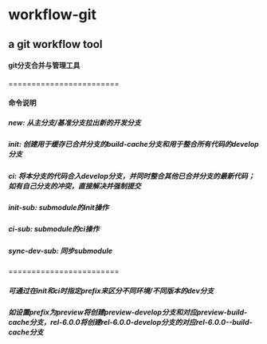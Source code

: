 # workflow-git
## a git workflow tool
#### git分支合并与管理工具
========================
#### 命令说明
##### new: 从主分支/基准分支拉出新的开发分支
##### init: 创建用于缓存已合并分支的build-cache分支和用于整合所有代码的develop分支
##### ci: 将本分支的代码合入develop分支，并同时整合其他已合并分支的最新代码；如有自己分支的冲突，直接解决并强制提交
##### init-sub: submodule的init操作
##### ci-sub: submodule的ci操作
##### sync-dev-sub: 同步submodule
========================
##### 可通过在init和ci时指定prefix来区分不同环境/不同版本的dev分支
##### 如设置prefix为preview将创建preview-develop分支和对应preview-build-cache分支，rel-6.0.0将创建rel-6.0.0-develop分支的对应rel-6.0.0--build-cache分支
